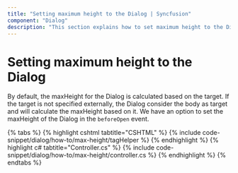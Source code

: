 ```yaml
---
title: "Setting maximum height to the Dialog | Syncfusion"
component: "Dialog"
description: "This section explains how to set maximum height to the Dialog in ASP.NET Core Dialog"
---
```


# Setting maximum height to the Dialog

By default, the maxHeight for the Dialog is calculated based on the target. If the target is not specified externally, the Dialog consider the body as target and will calculate the maxHeight based on it. We have an option to set the maxHeight of the Dialog in the `beforeOpen` event.

{% tabs %}
{% highlight cshtml tabtitle="CSHTML" %}
{% include code-snippet/dialog/how-to/max-height/tagHelper %}
{% endhighlight %}
{% highlight c# tabtitle="Controller.cs" %}
{% include code-snippet/dialog/how-to/max-height/controller.cs %}
{% endhighlight %}
{% endtabs %}

